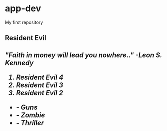 # app-dev
My first repository


<h2>Resident Evil<h2>

**<em>"Faith in money will lead you nowhere.." -Leon S. Kennedy<em>**

1. <em>Resident Evil 4<em>
2. <em>Resident Evil 3<em>
3. <em>Resident Evil 2<em>
<ul>
 <li>- Guns</li>
 <li>- Zombie</li>
 <li>- Thriller</li>
</ul>

